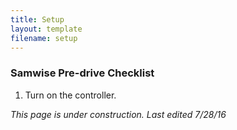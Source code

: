 ```yaml
---
title: Setup
layout: template
filename: setup 
--- 
```


### Samwise Pre-drive Checklist

1. Turn on the controller.

*This page is under construction. Last edited 7/28/16*
